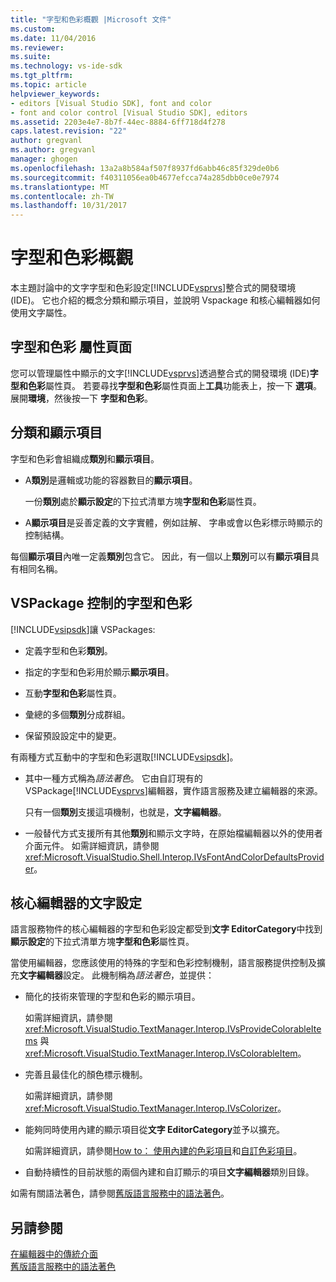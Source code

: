 ```yaml
---
title: "字型和色彩概觀 |Microsoft 文件"
ms.custom: 
ms.date: 11/04/2016
ms.reviewer: 
ms.suite: 
ms.technology: vs-ide-sdk
ms.tgt_pltfrm: 
ms.topic: article
helpviewer_keywords:
- editors [Visual Studio SDK], font and color
- font and color control [Visual Studio SDK], editors
ms.assetid: 2203e4e7-8b7f-44ec-8884-6ff718d4f278
caps.latest.revision: "22"
author: gregvanl
ms.author: gregvanl
manager: ghogen
ms.openlocfilehash: 13a2a8b584af507f8937fd6abb46c85f329de0b6
ms.sourcegitcommit: f40311056ea0b4677efcca74a285dbb0ce0e7974
ms.translationtype: MT
ms.contentlocale: zh-TW
ms.lasthandoff: 10/31/2017
---
```

# <a name="font-and-color-overview"></a>字型和色彩概觀
本主題討論中的文字字型和色彩設定[!INCLUDE[vsprvs](../code-quality/includes/vsprvs_md.md)]整合式的開發環境 (IDE)。 它也介紹的概念分類和顯示項目，並說明 Vspackage 和核心編輯器如何使用文字屬性。  
  
## <a name="the-fonts-and-colors-property-page"></a>字型和色彩 屬性頁面  
 您可以管理屬性中顯示的文字[!INCLUDE[vsprvs](../code-quality/includes/vsprvs_md.md)]透過整合式的開發環境 (IDE)**字型和色彩**屬性頁。 若要尋找**字型和色彩**屬性頁面上**工具**功能表上，按一下 **選項**。 展開**環境**，然後按一下 **字型和色彩**。  
  
## <a name="categories-and-display-items"></a>分類和顯示項目  
 字型和色彩會組織成**類別**和**顯示項目**。  
  
-   A**類別**是邏輯或功能的容器數目的**顯示項目**。  
  
     一份**類別**處於**顯示設定**的下拉式清單方塊**字型和色彩**屬性頁。  
  
-   A**顯示項目**是妥善定義的文字實體，例如註解、 字串或會以色彩標示時顯示的控制結構。  
  
 每個**顯示項目**內唯一定義**類別**包含它。 因此，有一個以上**類別**可以有**顯示項目**具有相同名稱。  
  
## <a name="vspackage-control-of-fonts-and-colors"></a>VSPackage 控制的字型和色彩  
 [!INCLUDE[vsipsdk](../extensibility/includes/vsipsdk_md.md)]讓 VSPackages:  
  
-   定義字型和色彩**類別**。  
  
-   指定的字型和色彩用於顯示**顯示項目**。  
  
-   互動**字型和色彩**屬性頁。  
  
-   彙總的多個**類別**分成群組。  
  
-   保留預設設定中的變更。  
  
 有兩種方式互動中的字型和色彩選取[!INCLUDE[vsipsdk](../extensibility/includes/vsipsdk_md.md)]。  
  
-   其中一種方式稱為*語法著色*。 它由自訂現有的 VSPackage[!INCLUDE[vsprvs](../code-quality/includes/vsprvs_md.md)]編輯器，實作語言服務及建立編輯器的來源。  
  
     只有一個**類別**支援這項機制，也就是，**文字編輯器**。  
  
-   一般替代方式支援所有其他**類別**和顯示文字時，在原始檔編輯器以外的使用者介面元件。 如需詳細資訊，請參閱<xref:Microsoft.VisualStudio.Shell.Interop.IVsFontAndColorDefaultsProvider>。  
  
## <a name="core-editor-text-settings"></a>核心編輯器的文字設定  
 語言服務物件的核心編輯器的字型和色彩設定都受到**文字 EditorCategory**中找到**顯示設定**的下拉式清單方塊**字型和色彩**屬性頁。  
  
 當使用編輯器，您應該使用的特殊的字型和色彩控制機制，語言服務提供控制及擴充**文字編輯器**設定。 此機制稱為*語法著色*，並提供：  
  
-   簡化的技術來管理的字型和色彩的顯示項目。  
  
     如需詳細資訊，請參閱 <xref:Microsoft.VisualStudio.TextManager.Interop.IVsProvideColorableItems> 與 <xref:Microsoft.VisualStudio.TextManager.Interop.IVsColorableItem>。  
  
-   完善且最佳化的顏色標示機制。  
  
     如需詳細資訊，請參閱<xref:Microsoft.VisualStudio.TextManager.Interop.IVsColorizer>。  
  
-   能夠同時使用內建的顯示項目從**文字 EditorCategory**並予以擴充。  
  
     如需詳細資訊，請參閱[How to： 使用內建的色彩項目](../extensibility/internals/how-to-use-built-in-colorable-items.md)和[自訂色彩項目](../extensibility/internals/custom-colorable-items.md)。  
  
-   自動持續性的目前狀態的兩個內建和自訂顯示的項目**文字編輯器**類別目錄。  
  
 如需有關語法著色，請參閱[舊版語言服務中的語法著色](../extensibility/internals/syntax-coloring-in-a-legacy-language-service.md)。  
  
## <a name="see-also"></a>另請參閱  
 [在編輯器中的傳統介面](../extensibility/legacy-interfaces-in-the-editor.md)   
 [舊版語言服務中的語法著色](../extensibility/internals/syntax-coloring-in-a-legacy-language-service.md)